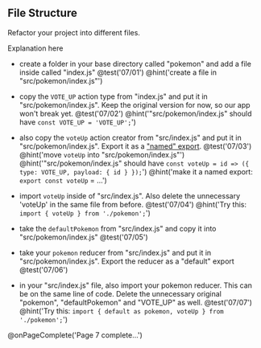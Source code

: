 ## File Structure
Refactor your project into different files.

Explanation here

+ create a folder in your base directory called "pokemon" and add a file inside called "index.js"
@test('07/01')
@hint('create a file in "src/pokemon/index.js"')

+ copy the `VOTE_UP` action type from "index.js" and put it in "src/pokemon/index.js". Keep the original version for now, so our app won't break yet.
@test('07/02')
@hint('"src/pokemon/index.js" should have `const VOTE_UP = 'VOTE_UP';`')

+ also copy the `voteUp` action creator from "src/index.js" and put it in "src/pokemon/index.js". Export it as a ["named" export](https://developer.mozilla.org/en/docs/web/javascript/reference/statements/export).
@test('07/03')
@hint('move `voteUp` into "src/pokemon/index.js"')
@hint('"src/pokemon/index.js" should have `const voteUp = id => ({ type: VOTE_UP, payload: { id } });`')
@hint('make it a named export: `export const voteUp` = ...')

+ import `voteUp` inside of "src/index.js". Also delete the unnecessary 'voteUp' in the same file from before.
@test('07/04')
@hint('Try this: `import { voteUp } from './pokemon';`')

+ take the `defaultPokemon` from "src/index.js" and copy it into "src/pokemon/index.js"
@test('07/05')

+ take your `pokemon` reducer from "src/index.js" and put it in "src/pokemon/index.js". Export the reducer as a "default" export
@test('07/06')

+ in your "src/index.js" file, also import your pokemon reducer. This can be on the same line of code. Delete the unnecessary original "pokemon", "defaultPokemon" and "VOTE_UP" as well.
@test('07/07')
@hint('Try this: `import { default as pokemon, voteUp } from './pokemon';`')

@onPageComplete('Page 7 complete...')
